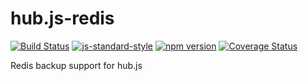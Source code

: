 # hub.js-redis

[![Build Status](https://travis-ci.org/vigour-io/hub.js-redis.svg?branch=master)](https://travis-ci.org/vigour-io/hub.js-redis)
[![js-standard-style](https://img.shields.io/badge/code%20style-standard-brightgreen.svg)](http://standardjs.com/)
[![npm version](https://badge.fury.io/js/hub.js-redis.svg)](https://badge.fury.io/js/hub.js-redis)
[![Coverage Status](https://coveralls.io/repos/github/vigour-io/hub.js-redis/badge.svg?branch=master)](https://coveralls.io/github/vigour-io/hub.js-redis?branch=master)

Redis backup support for hub.js
